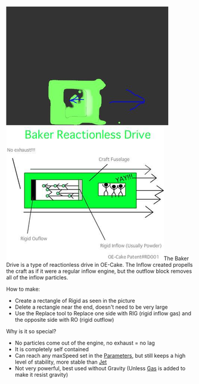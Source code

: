 ![A picture demonstrating the effect in-game.](/images/Jetless%20travel.jpg "fig:A picture demonstrating the effect in-game.")![A diagram of the Baker Drive](/images/Rdrive.jpg "fig:A diagram of the Baker Drive")The Baker Drive is a type of reactionless drive in OE-Cake. The Inflow created propells the craft as if it were a regular inflow engine, but the outflow block removes all of the inflow particles.

How to make:

-   Create a rectangle of Rigid as seen in the picture
-   Delete a rectangle near the end, doesn't need to be very large
-   Use the Replace tool to Replace one side with RIG (rigid inflow gas) and the opposite side with RO (rigid outflow)

Why is it so special?

-   No particles come out of the engine, no exhaust = no lag
-   It is completely self contained
-   Can reach any maxSpeed set in the [Parameters](http://oecake.wikia.com/wiki/Parameters), but still keeps a high level of stability, more stable than [Jet](/Jet.md "Jet")
-   Not very powerful, best used without Gravity (Unless [Gas](/Gas.md "Gas") is added to make it resist gravity)
